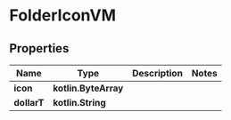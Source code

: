 
# FolderIconVM

## Properties
Name | Type | Description | Notes
------------ | ------------- | ------------- | -------------
**icon** | **kotlin.ByteArray** |  | 
**dollarT** | **kotlin.String** |  | 



